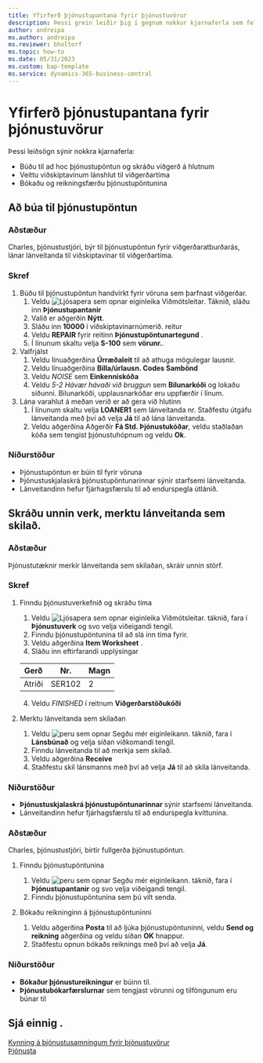 ```yaml
---
title: Yfirferð þjónustupantana fyrir þjónustuvörur
description: Þessi grein leiðir þig í gegnum nokkur kjarnaferla sem fela í sér þjónustupantanir og vörur.
author: andreipa
ms.author: andreipa
ms.reviewer: bholtorf
ms.topic: how-to
ms.date: 05/31/2023
ms.custom: bap-template
ms.service: dynamics-365-business-central
---
```


# <a name="walkthrough-of-service-orders-for-service-items"></a>Yfirferð þjónustupantana fyrir þjónustuvörur

Þessi leiðsögn sýnir nokkra kjarnaferla:

- Búðu til ad hoc þjónustupöntun og skráðu viðgerð á hlutnum
- Veittu viðskiptavinum lánshlut til viðgerðartíma
- Bókaðu og reikningsfærðu þjónustupöntunina
    
## <a name="creating-a-service-order"></a>Að búa til þjónustupöntun

### <a name="scenario"></a>Aðstæður

Charles, þjónustustjóri, býr til þjónustupöntun fyrir viðgerðaratburðarás, lánar lánveitanda til viðskiptavinar til viðgerðartíma.

### <a name="steps"></a>Skref

1. Búðu til þjónustupöntun handvirkt fyrir vöruna sem þarfnast viðgerðar.
   1. Veldu ![Ljósapera sem opnar eiginleika Viðmótsleitar.](../../media/ui-search/search_small.png "Segðu mér hvað þú vilt gera") Táknið, sláðu inn **Þjónustupantanir**
   2. Valið er aðgerðin **Nýtt**.
   3. Sláðu inn **10000** í viðskiptavinarnúmerið. reitur
   4. Veldu **REPAIR** fyrir reitinn **Þjónustupöntunartegund** .
   5. Í línunum skaltu velja **S-100** sem **vörunr.**.
2. Valfrjálst
   1. Veldu línuaðgerðina **Úrræðaleit** til að athuga mögulegar lausnir.
   2. Veldu línuaðgerðina **Billa/úrlausn. Codes Sambönd**
   3. Veldu *NOISE* sem **Einkenniskóða**
   4. Veldu *5-2 Hávær hávaði við bruggun* sem **Bilunarkóði** og lokaðu síðunni. Bilunarkóði, upplausnarkóðar eru uppfærðir í línum.
3. Lána varahlut á meðan verið er að gera við hlutinn
   1. Í línunum skaltu velja **LOANER1** sem lánveitanda nr. Staðfestu útgáfu lánveitanda með því að velja **Já** til að lána lánveitanda. 
   2. Veldu aðgerðina Aðgerðir **Fá Std. Þjónustukóðar**, veldu staðlaðan kóða sem tengist þjónustuhópnum og veldu **Ok**.
   
### <a name="results"></a>Niðurstöður

- Þjónustupöntun er búin til fyrir vöruna
- Þjónustuskjalaskrá þjónustupöntunarinnar sýnir starfsemi lánveitanda.
- Lánveitandinn hefur fjárhagsfærslu til að endurspegla útlánið.
   

## <a name="register-performed-work-mark-loaner-as-returned"></a>Skráðu unnin verk, merktu lánveitanda sem skilað.

### <a name="scenario-1"></a>Aðstæður

Þjónustutæknir merkir lánveitanda sem skilaðan, skráir unnin störf.

### <a name="steps-1"></a>Skref

1. Finndu þjónustuverkefnið og skráðu tíma 
   1. Veldu ![Ljósapera sem opnar eiginleika Viðmótsleitar.](../../media/ui-search/search_small.png "Segðu mér hvað þú vilt gera") táknið, fara í **Þjónustuverk** og svo velja viðeigandi tengil.
   2. Finndu þjónustupöntunina til að slá inn tíma fyrir.
   3. Veldu aðgerðina **Item Worksheet** .
   4. Sláðu inn eftirfarandi upplýsingar

    |Gerð|Nr.|Magn|
    |----|---|--------|  
    |Atriði|SER102|2|

   4. Veldu *FINISHED* í reitnum **Viðgerðarstöðukóði** 
    
2. Merktu lánveitanda sem skilaðan
   1. Veldu ![peru sem opnar Segðu mér eiginleikann.](../../media/ui-search/search_small.png "Segðu mér hvað þú vilt gera") táknið, fara í **Lánsbúnað** og velja síðan viðkomandi tengil.
   2. Finndu lánveitanda til að merkja sem skilað.
   3. Veldu aðgerðina **Receive**  
   4. Staðfestu skil lánsmanns með því að velja **Já** til að skila lánveitanda.
      
### <a name="results-1"></a>Niðurstöður

-  **Þjónustuskjalaskrá þjónustupöntunarinnar**  sýnir starfsemi lánveitanda.
- Lánveitandinn hefur fjárhagsfærslu til að endurspegla kvittunina.


### <a name="scenario-2"></a>Aðstæður

Charles, þjónustustjóri, birtir fullgerða þjónustupöntun.

1. Finndu þjónustupöntunina 
   1. Veldu ![peru sem opnar Segðu mér eiginleikann.](../../media/ui-search/search_small.png "Segðu mér hvað þú vilt gera") táknið, fara í **Þjónustupantanir** og svo velja viðeigandi tengil.
   2. Finndu þjónustupöntunina sem þú vilt senda.

2. Bókaðu reikninginn á þjónustupöntuninni
   1. Veldu aðgerðina **Posta** til að ljúka þjónustupöntuninni, veldu **Send og reikning** aðgerðina og veldu síðan  **OK** hnappur.
   2. Staðfestu opnun bókaðs reiknings með því að velja **Já**. 
### <a name="results-2"></a>Niðurstöður

-  **Bókaður þjónustureikningur** er búinn til.
-  **Þjónustubókarfærslurnar** sem tengjast vörunni og tilföngunum eru búnar til

## <a name="see-also"></a>Sjá einnig .
[Kynning á þjónustusamningum fyrir þjónustuvörur](service-contract-flow.md)  
[Þjónusta](../../service-service.md)
